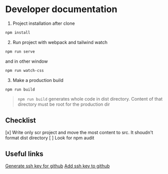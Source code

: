 # Developer documentation

1. Project installation after clone

```bash
npm install
```

2. Run project with webpack and tailwind watch

```bash
npm run serve
```

and in other window

```bash
npm run watch-css
```

3. Make a production build

```bash
npm run build
```

> `npm run build` generates whole code in dist directory. Content of that directory must be root for the production dir

## Checklist

[x] Write only scr project and move the most content to src. It shoudn't format dist directory
[ ] Look for npm audit

## Useful links

[Generate ssh key for github](https://docs.github.com/en/authentication/connecting-to-github-with-ssh/generating-a-new-ssh-key-and-adding-it-to-the-ssh-agent)
[Add ssh key to github](https://docs.github.com/en/authentication/connecting-to-github-with-ssh/adding-a-new-ssh-key-to-your-github-account)
